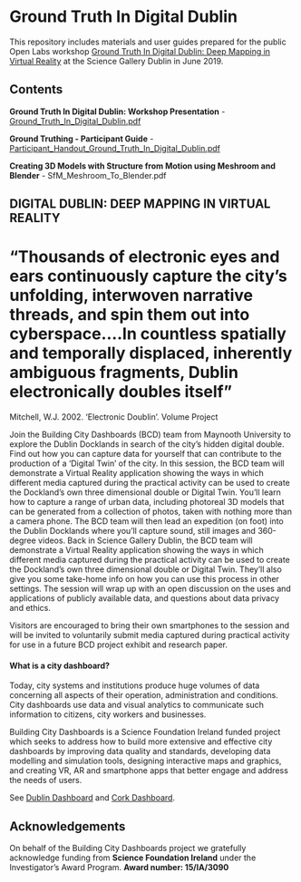 # Ground Truth In Digital Dublin

This repository includes materials and user guides prepared for the public Open Labs workshop [Ground Truth In Digital Dublin: Deep Mapping in Virtual Reality](https://dublin.sciencegallery.com/events/2019/05/groundtruthdigitaldublindeepmappingvirtualreality) at the Science Gallery Dublin in June 2019.

## Contents

**Ground Truth In Digital Dublin: Workshop Presentation** - [Ground_Truth_In_Digital_Dublin.pdf](https://github.com/virtualarchitectures/Ground_Truth_In_Digital_Dublin/blob/master/Ground_Truth_In_Digital_Dublin.pdf)

**Ground Truthing - Participant Guide** - [Participant_Handout_Ground_Truth_In_Digital_Dublin.pdf](https://github.com/virtualarchitectures/Ground_Truth_In_Digital_Dublin/blob/master/Participant_Handout_Ground_Truth_In_Digital_Dublin.pdf)

**Creating 3D Models with Structure from Motion using Meshroom and Blender** - SfM_Meshroom_To_Blender.pdf

## DIGITAL DUBLIN: DEEP MAPPING IN VIRTUAL REALITY

# “Thousands of electronic eyes and ears continuously capture the city’s unfolding, interwoven narrative threads, and spin them out into cyberspace….In countless spatially and temporally displaced, inherently ambiguous fragments, Dublin electronically doubles itself”

Mitchell, W.J. 2002. ‘Electronic Doublin’. Volume Project

Join the Building City Dashboards (BCD) team from Maynooth University to explore the Dublin Docklands in search of the city’s hidden digital double.  Find out how you can capture data for yourself that can contribute to the production of a ‘Digital Twin’ of the city. In this session, the BCD team will demonstrate a Virtual Reality application showing the ways in which different media captured during the practical activity can be used to create the Dockland’s own three dimensional double or Digital Twin. You’ll learn how to capture a range of urban data, including photoreal 3D models that can be generated from a collection of photos, taken with nothing more than a camera phone. The BCD team will then lead an expedition (on foot) into the Dublin Docklands where you’ll capture sound, still images and 360-degree videos. Back in Science Gallery Dublin, the BCD team will demonstrate a Virtual Reality application showing the ways in which different media captured during the practical activity can be used to create the Dockland’s own three dimensional double or Digital Twin. They’ll also give you some take-home info on how you can use this process in other settings. The session will wrap up with an open discussion on the uses and applications of publicly available data, and questions about data privacy and ethics.

Visitors are encouraged to bring their own smartphones to the session and will be invited to voluntarily submit media captured during practical activity for use in a future BCD project exhibit and research paper.

#### What is a city dashboard?

Today, city systems and institutions produce huge volumes of data concerning all aspects of their operation, administration and
conditions. City dashboards use data and visual analytics to communicate such information to citizens, city workers and businesses.

Building City Dashboards is a Science Foundation Ireland funded project which seeks to address how to build more extensive and effective city dashboards by improving data quality and standards, developing data modelling and simulation tools, designing interactive maps and graphics, and creating VR, AR and smartphone apps that better engage and address the needs of users.
                            
See [Dublin Dashboard](www.dublindashboard.ie) and [Cork Dashboard](http://www.corkdashboard.ie). 

## Acknowledgements
On behalf of the Building City Dashboards project we gratefully acknowledge funding from **Science Foundation Ireland** under the Investigator’s Award Program. **Award number: 15/IA/3090**
